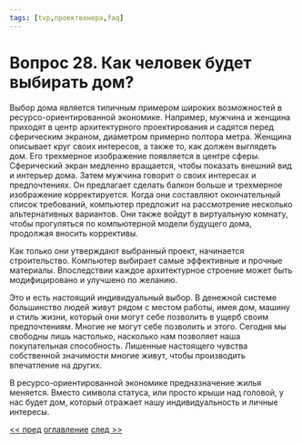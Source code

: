 ```yaml
---
tags: [tvp,проектвенера,faq]
---
```

# Вопрос 28. Как человек будет выбирать дом?

Выбор дома является типичным примером широких возможностей в ресурсо-ориентированной экономике. Например, мужчина и женщина приходят в центр архитектурного проектирования и садятся перед сферическим экраном, диаметром примерно полтора метра. Женщина описывает круг своих интересов, а также то, как должен выглядеть дом. Его трехмерное изображение появляется в центре сферы. Сферический экран медленно вращается, чтобы показать внешний вид и интерьер дома. Затем мужчина говорит о своих интересах и предпочтениях. Он предлагает сделать балкон больше и трехмерное изображение корректируется. Когда они составляют окончательный список требований, компьютер предложит на рассмотрение несколько альтернативных вариантов. Они также войдут в виртуальную комнату, чтобы прогуляться по компьютерной модели будущего дома, продолжая вносить коррективы.

Как только они утверждают выбранный проект, начинается строительство. Компьютер выбирает самые эффективные и прочные материалы. Впоследствии каждое архитектурное строение может быть модифицировано и улучшено по желанию.

Это и есть настоящий индивидуальный выбор. В денежной системе большинство людей живут рядом с местом работы, имея дом, машину и стиль жизни, который они могут себе позволить в ущерб своим предпочтениям. Многие не могут себе позволить и этого. Сегодня мы свободны лишь настолько, насколько нам позволяет наша покупательная способность. Лишенные настоящего чувства собственной значимости многие живут, чтобы производить впечатление на других.

В ресурсо-ориентированной экономике предназначение жилья меняется. Вместо символа статуса, или просто крыши над головой, у нас будет дом, который отражает нашу индивидуальность и личные интересы.

[<< пред](Вопрос%2027.%20Какие%20изменения%20вы%20ожидаете%20в%20архитектуре.md) [оглавление](FAQ%20%D0%BF%D0%BE%20%D0%BF%D1%80%D0%BE%D0%B5%D0%BA%D1%82%D1%83%20%C2%AB%D0%92%D0%B5%D0%BD%D0%B5%D1%80%D0%B0%C2%BB.md) [след >>](Вопрос%2029.%20Насколько%20изменится%20наша%20жизнь%20в%20плане%20быта%20Как%20изменятся%20предметы%20домашнего%20обихода,%20мебель%20и%20т.д..md)
